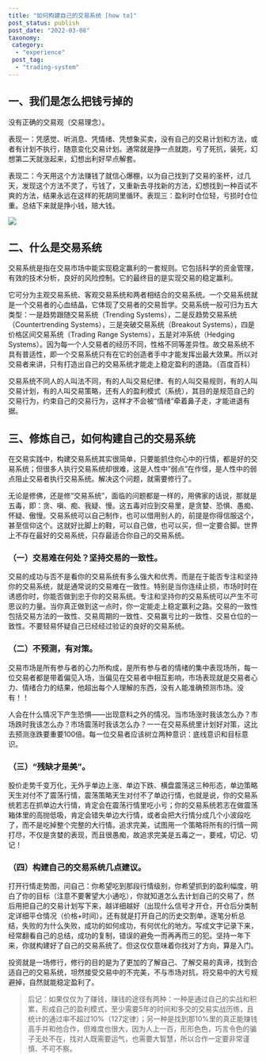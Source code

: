 ```yaml
---
title: "如何构建自己的交易系统 [how to]"
post_status: publish
post_date: "2022-03-08"
taxonomy:
 category: 
  - "experience"
 post_tag: 
  - "trading-system"
---
```


## 一、我们是怎么把钱亏掉的

没有正确的交易观（交易理念）。

表现一：凭感觉、听消息、凭情绪、凭想象买卖，没有自己的交易计划和方法，或者有计划不执行，随意变化交易计划。通常就是挣一点就跑，亏了死抗，装死，幻想第二天就涨起来，幻想出利好早点解套。

表现二：今天用这个方法赚钱了就信心爆棚，以为自己找到了交易的圣杯，过几天，发现这个方法不灵了，亏钱了，又重新去寻找新的方法，幻想找到一种百试不爽的方法，结果永远在这样的死胡同里循环。表现三：盈利时仓位轻，亏损时仓位重。总结下来就是挣小钱，赔大钱。

![](https://cdn.fendou.la/funstoutiao/2019/04/1557232863-Trading-System.jpg)

## 二、什么是交易系统

交易系统是指在交易市场中能实现稳定赢利的一套规则。它包括科学的资金管理，有效的技术分析，良好的风险控制。它的最终目的是实现交易的稳定赢利。

它可分为主观交易系统、客观交易系统和两者相结合的交易系统。一个交易系统就是一个交易者的心血结晶，它体现了交易者的交易哲学。交易系统一般可归为五大类型：一是趋势跟随交易系统（Trending Systems），二是反趋势交易系统（Countertrending Systems），三是突破交易系统（Breakout Systems），四是价格区间交易系统（Trading Range Systems），五是对冲系统（Hedging Systems）。因为每一个人交易者的经历不同，性格不同等差异性。故交易系统不具有普适性，即一个交易系统只有在它的创造者手中才能发挥出最大效果。所以对交易者来讲，只有打造出自己的交易系统才能走上稳定盈利的道路。（百度百科）

交易系统不同人的人叫法不同，有的人叫交易纪律、有的人叫交易规则，有的人叫交易计划，有的人叫交易策略，还有人的盈利模式（系统），其目的是规范自己的交易行为，约束自己的交易行为，这样才不会被“情绪”牵着鼻子走，才能进退有据。

## 三、修炼自己，如何构建自己的交易系统

在交易实践中，构建交易系统其实很简单，只要能抓住你心中的行情，都是好的交易系统；但很多人执行交易系统却很难，这是人性中“弱点”在作怪，是人性中的弱点阻止交易者执行交易系统。解决这个问题，就需要修行了。

无论是修佛，还是修“交易系统”，面临的问题都是一样的，用佛家的话说，那就是五毒，即：贪、嗔、痴、我疑、慢。这五毒对应到交易里，是贪婪、恐惧、愚痴、怀疑、傲慢。交易系统可以自己制作，也可以借用别人的，前提是你得信服这个，甚至信仰这个。这就好比脚上的鞋，可以自己做，也可以买，但一定要合脚。世界上不存在最好的交易系统，只存最适合你自己的交易系统。

### （一）交易难在何处？坚持交易的一致性。

交易的成功与否不是看你的交易系统有多么强大和优秀。而是在于能否专注和坚持你的交易系统，就是通常说的交易难在一致性。特别是当你连续止损，市场时时在诱惑你时，你能否做到忠于你的交易系统。专注和坚持你的交易系统可以产生不可思议的力量。当你真正做到这一点时，你一定能走上稳定赢利之路。交易的一致性包括交易方法的一致性、交易周期的一致性、交易赢亏比的一致性、交易仓位的一致性。不要轻易怀疑自己已经经过验证的良好的交易系统。

### （二）不预测，有对策。

交易市场是所有参与者的心力所构成，是所有参与者的情绪的集中表现场所，每一位交易者都是带着偏见入场，当偏见在交易者中相互影响，市场表现就是交易者心力、情绪合力的结果，他超出每个人理解的东西，没有人能准确预测市场。没有！！

人会在什么情况下产生恐惧——出现意料之外的情况。当市场涨时我该怎么办？市场跌时我该怎么办？市场震荡时我该怎么办？一一在交易系统里计划好对策，这比去预测涨跌要重要100倍。每一位交易者应该树立两种意识：底线意识和目标意识。

### （三）“残缺才是美”。

股价走势千变万化，无外乎单边上涨、单边下跌、横盘震荡这三种形态，单边策略天生对付不了震荡行情，震荡策略天生对付不了单边行情，也就是说，你的交易系统若志在抓单边大行情，肯定会在震荡行情里吃小亏；你的交易系统若志在做震荡箱体里的高抛低吸，肯定会错失单边大行情，或者会把大行情分成几个小波段吃了，而不是吃掉整个完整的大行情。追求完美，试图用一个策略将所有的行情一网打尽，不仅是贪婪的表现，而且很愚痴，故追求完美是五毒之一，要戒，切记、切记！

### （四）构建自己的交易系统几点建议。

打开行情走势图，问自己：你希望吃到那段行情级别，你希望抓到的盈利幅度，明白了你的目标（注意不要奢望大小通吃），你就知道怎么去计划自己的交易了，然后用把自己的交易计划写下来，越详细越好（出现什么信号才开仓，开仓后分类制定详细平仓情况（价格+时间）。还有就是打开自己的历史交割单，逐笔分析总结，失败的为什么失败，成功的如何成功，有何优化的地方。写成文字记录下来，经常翻看自己的总结，成功的复制，错误的避免一而再再而三的犯。坚持一年下来，你就构建好了自己的交易系统了。但这仅仅意味着你找对了方向，算是入门。

投资就是一场修行，修行的目的是为了更加的了解自己、了解交易的真谛，找到合适自己的交易系统，坦然接受交易中的不完美，不与市场对抗，将交易中的大亏规避掉，自然就能稳定盈利了。

> 后记：如果仅仅为了赚钱，赚钱的途径有两种：一种是通过自己的实战和积累，形成自己的盈利模式，至少需要5年的时间和多交的交易实战历练，且统计的通过率不超过10%（127定律）；另一种是找到那10%里的真正能赚钱高手并和他合作，但难度也很大，因为人上一百，形形色色，巧言令色的骗子无处不在，找对人既需要运气，也需要大智慧，所以合作一定要非常谨慎、不可不察。
